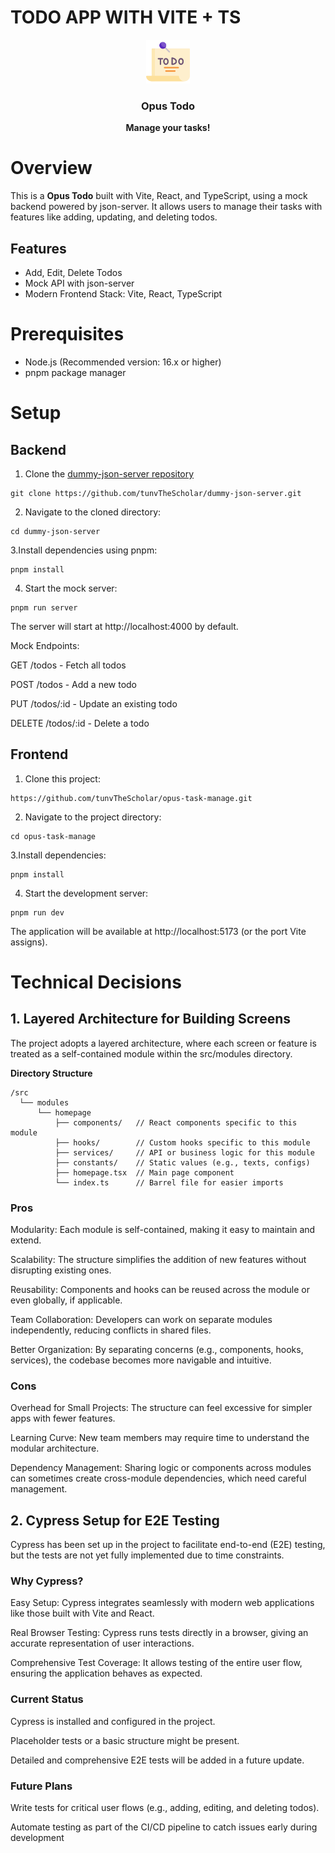 # TODO APP WITH VITE + TS

<p align="center">
<img src="./screenshots/to-do-list.png" alt="Todo List management" width="70" />
</p>
<h3 align="center"><b>Opus Todo</b></h3>
<p align="center"><b>Manage your tasks!</b></p>

# Overview

This is a **Opus Todo** built with Vite, React, and TypeScript, using a mock backend powered by json-server. It allows users to manage their tasks with features like adding, updating, and deleting todos.

## Features

- Add, Edit, Delete Todos
- Mock API with json-server
- Modern Frontend Stack: Vite, React, TypeScript

# Prerequisites

- Node.js (Recommended version: 16.x or higher)
- pnpm package manager

# Setup

## Backend

1. Clone the [dummy-json-server repository](https://github.com/tunvTheScholar/dummy-json-server)

```
git clone https://github.com/tunvTheScholar/dummy-json-server.git

```

2. Navigate to the cloned directory:

```
cd dummy-json-server

```

3.Install dependencies using pnpm:

```
pnpm install

```

4. Start the mock server:

```
pnpm run server

```

The server will start at http://localhost:4000 by default.

Mock Endpoints:

GET /todos - Fetch all todos

POST /todos - Add a new todo

PUT /todos/:id - Update an existing todo

DELETE /todos/:id - Delete a todo

## Frontend

1. Clone this project:

```
https://github.com/tunvTheScholar/opus-task-manage.git
```

2. Navigate to the project directory:

```
cd opus-task-manage
```

3.Install dependencies:

```
pnpm install
```

4. Start the development server:

```
pnpm run dev
```

The application will be available at http://localhost:5173 (or the port Vite assigns).

# Technical Decisions

## 1. Layered Architecture for Building Screens

The project adopts a layered architecture, where each screen or feature is treated as a self-contained module within the src/modules directory.

**Directory Structure**

```
/src
  └── modules
      └── homepage
          ├── components/   // React components specific to this module
          ├── hooks/        // Custom hooks specific to this module
          ├── services/     // API or business logic for this module
          ├── constants/    // Static values (e.g., texts, configs)
          ├── homepage.tsx  // Main page component
          └── index.ts      // Barrel file for easier imports

```

### Pros

Modularity: Each module is self-contained, making it easy to maintain and extend.

Scalability: The structure simplifies the addition of new features without disrupting existing ones.

Reusability: Components and hooks can be reused across the module or even globally, if applicable.

Team Collaboration: Developers can work on separate modules independently, reducing conflicts in shared files.

Better Organization: By separating concerns (e.g., components, hooks, services), the codebase becomes more navigable and intuitive.

### Cons

Overhead for Small Projects: The structure can feel excessive for simpler apps with fewer features.

Learning Curve: New team members may require time to understand the modular architecture.

Dependency Management: Sharing logic or components across modules can sometimes create cross-module dependencies, which need careful management.

## 2. Cypress Setup for E2E Testing

Cypress has been set up in the project to facilitate end-to-end (E2E) testing, but the tests are not yet fully implemented due to time constraints.

### Why Cypress?

Easy Setup: Cypress integrates seamlessly with modern web applications like those built with Vite and React.

Real Browser Testing: Cypress runs tests directly in a browser, giving an accurate representation of user interactions.

Comprehensive Test Coverage: It allows testing of the entire user flow, ensuring the application behaves as expected.

### Current Status

Cypress is installed and configured in the project.

Placeholder tests or a basic structure might be present.

Detailed and comprehensive E2E tests will be added in a future update.

### Future Plans

Write tests for critical user flows (e.g., adding, editing, and deleting todos).

Automate testing as part of the CI/CD pipeline to catch issues early during development
